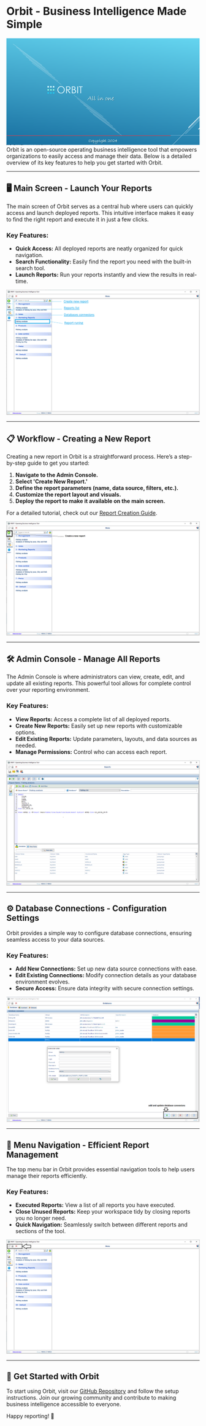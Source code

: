 # Orbit - Business Intelligence Made Simple
![Running Screenshot](./images/runing.png)
Orbit is an open-source operating business intelligence tool that empowers organizations to easily access and manage their data. Below is a detailed overview of its key features to help you get started with Orbit.

---

## 🖥️ Main Screen - Launch Your Reports
The main screen of Orbit serves as a central hub where users can quickly access and launch deployed reports. This intuitive interface makes it easy to find the right report and execute it in just a few clicks.

### Key Features:
- **Quick Access:** All deployed reports are neatly organized for quick navigation.
- **Search Functionality:** Easily find the report you need with the built-in search tool.
- **Launch Reports:** Run your reports instantly and view the results in real-time.

![Main Screen Image Placeholder](./images/mainpages.png)

---

## 📋 Workflow - Creating a New Report
Creating a new report in Orbit is a straightforward process. Here’s a step-by-step guide to get you started:

1. **Navigate to the Admin Console.**
2. **Select 'Create New Report.'**
3. **Define the report parameters (name, data source, filters, etc.).**
4. **Customize the report layout and visuals.**
5. **Deploy the report to make it available on the main screen.**

For a detailed tutorial, check out our [Report Creation Guide](./userGuide.md).

![Workflow Image Placeholder](./images/workflow.png)

---

## 🛠️ Admin Console - Manage All Reports
The Admin Console is where administrators can view, create, edit, and update all existing reports. This powerful tool allows for complete control over your reporting environment.

### Key Features:
- **View Reports:** Access a complete list of all deployed reports.
- **Create New Reports:** Easily set up new reports with customizable options.
- **Edit Existing Reports:** Update parameters, layouts, and data sources as needed.
- **Manage Permissions:** Control who can access each report.

![Admin Console Image Placeholder](./images/Reportview.png)

---

## ⚙️ Database Connections - Configuration Settings
Orbit provides a simple way to configure database connections, ensuring seamless access to your data sources.

### Key Features:
- **Add New Connections:** Set up new data source connections with ease.
- **Edit Existing Connections:** Modify connection details as your database environment evolves.
- **Secure Access:** Ensure data integrity with secure connection settings.

![Database Connections Image Placeholder](./images/databases.PNG)

---

## 📂 Menu Navigation - Efficient Report Management
The top menu bar in Orbit provides essential navigation tools to help users manage their reports efficiently.

### Key Features:
- **Executed Reports:** View a list of all reports you have executed.
- **Close Unused Reports:** Keep your workspace tidy by closing reports you no longer need.
- **Quick Navigation:** Seamlessly switch between different reports and sections of the tool.

![Menu Navigation Image Placeholder](./images/NavigationBar.png)

---

## 🚀 Get Started with Orbit
To start using Orbit, visit our [GitHub Repository]([https://github.com/](https://dashboardtools.github.io/Orbit/)) and follow the setup instructions. Join our growing community and contribute to making business intelligence accessible to everyone.

Happy reporting! 🎉
